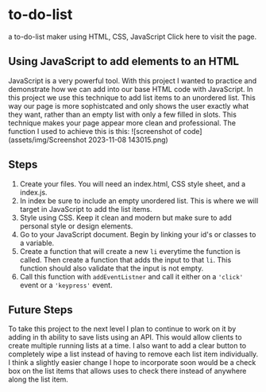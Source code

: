 # to-do-list
a to-do-list maker using HTML, CSS, JavaScript
Click here to visit the page.
## Using JavaScript to add elements to an HTML
JavaScript is a very powerful tool. With this project I wanted to practice and demonstrate how we can add into our base HTML code with JavaScript. In this project we use this technique to add list items to an unordered list. This way our page is more sophistcated and only shows the user exactly what they want, rather than an empty list with only a few filled in slots. This technique makes your page appear more clean and professional. The function I used to achieve this is this: ![screenshot of code](assets/img/Screenshot 2023-11-08 143015.png)
## Steps
1. Create your files. You will need an index.html, CSS style sheet, and a index.js.
2. In index be sure to include an empty unordered list. This is where we will target in JavaScript to add the list items.
3. Style using CSS. Keep it clean and modern but make sure to add personal style or design elements.
4. Go to your JavaScript document. Begin by linking your id's or classes to a variable.
5. Create a function that will create a new `li` everytime the function is called. Then create a function that adds the input to that `li`. This function should also validate that the input is not empty.
6. Call this function with `addEventListner` and call it either on a `'click'` event or a `'keypress'` event.
## Future Steps
To take this project to the next level I plan to continue to work on it by adding in th ability to save lists using an API. This would allow clients to create multiple running lists at a time.  I also want to add a clear button to completely wipe a list instead of having to remove each list item individually.  I think a slightly easier change I hope to incorporate soon would be a check box on the list items that allows uses to check there instead of anywhere along the list item. 
